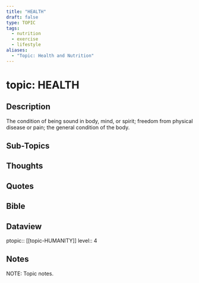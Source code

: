 ```yaml
---
title: "HEALTH"
draft: false
type: TOPIC
tags:
  - nutrition
  - exercise
  - lifestyle
aliases:
  - "Topic: Health and Nutrition"
---
```

# topic: HEALTH
## Description
The condition of being sound in body, mind, or spirit; freedom from physical disease or pain; the general condition of the body.

## Sub-Topics

## Thoughts


## Quotes

## Bible

## Dataview
ptopic:: [[topic-HUMANITY]]
level:: 4

## Notes
NOTE: Topic notes.